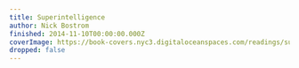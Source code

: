 ```yaml
---
title: Superintelligence
author: Nick Bostrom
finished: 2014-11-10T00:00:00.000Z
coverImage: https://book-covers.nyc3.digitaloceanspaces.com/readings/superintelligence-02.jpg
dropped: false
---
```


